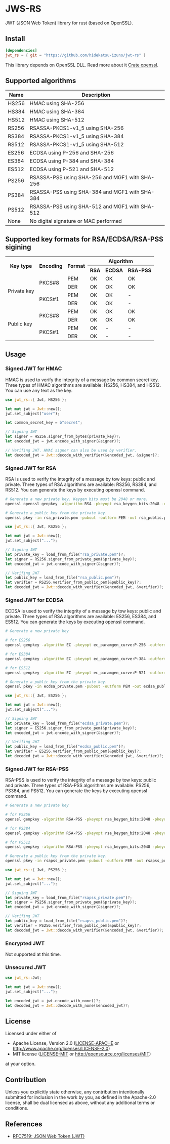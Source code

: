 # JWS-RS

JWT (JSON Web Token) library for rust (based on OpenSSL).

## Install

```toml
[dependencies]
jwt_rs = { git = "https://github.com/hidekatsu-izuno/jwt-rs" }
```

This library depends on OpenSSL DLL. Read more about it [Crate openssl](https://docs.rs/openssl/0.10.29/openssl/). 

## Supported algorithms

|Name |Description                                   |
|-----|----------------------------------------------|
|HS256|HMAC using SHA-256                            |
|HS384|HMAC using SHA-384                            |
|HS512|HMAC using SHA-512                            |
|RS256|RSASSA-PKCS1-v1_5 using SHA-256               |
|RS384|RSASSA-PKCS1-v1_5 using SHA-384               |
|RS512|RSASSA-PKCS1-v1_5 using SHA-512               |
|ES256|ECDSA using P-256 and SHA-256                 |
|ES384|ECDSA using P-384 and SHA-384                 |
|ES512|ECDSA using P-521 and SHA-512                 |
|PS256|RSASSA-PSS using SHA-256 and MGF1 with SHA-256|
|PS384|RSASSA-PSS using SHA-384 and MGF1 with SHA-384|
|PS512|RSASSA-PSS using SHA-512 and MGF1 with SHA-512|
|None |No digital signature or MAC performed         |

## Supported key formats for RSA/ECDSA/RSA-PSS sigining

<table>
<tr>
    <th rowspan="2">Key type</th>
    <th rowspan="2">Encoding</th>
    <th rowspan="2">Format</th>
    <th colspan="3">Algorithm</th>
</tr>
<tr>
    <th>RSA</th>
    <th>ECDSA</th>
    <th>RSA-PSS</th>
</tr>
<tr>
    <td rowspan="4">Private key</td>
    <td rowspan="2">PKCS#8</td>
    <td>PEM</td>
    <td>OK</td>
    <td>OK</td>
    <td>OK</td>
</tr>
<tr>
    <td>DER</td>
    <td>OK</td>
    <td>OK</td>
    <td>OK</td>
</tr>
<tr>
    <td rowspan="2">PKCS#1</td>
    <td>PEM</td>
    <td>OK</td>
    <td>OK</td>
    <td>-</td>
</tr>
<tr>
    <td>DER</td>
    <td>OK</td>
    <td>OK</td>
    <td>-</td>
</tr>
<tr>
    <td rowspan="4">Public key</td>
    <td rowspan="2">PKCS#8</td>
    <td>PEM</td>
    <td>OK</td>
    <td>OK</td>
    <td>OK</td>
</tr>
<tr>
    <td>DER</td>
    <td>OK</td>
    <td>OK</td>
    <td>OK</td>
</tr>
<tr>
    <td rowspan="2">PKCS#1</td>
    <td>PEM</td>
    <td>OK</td>
    <td>-</td>
    <td>-</td>
</tr>
<tr>
    <td>DER</td>
    <td>OK</td>
    <td>-</td>
    <td>-</td>
</tr>
</table>

## Usage

### Signed JWT for HMAC

HMAC is used to verify the integrity of a message by common secret key.
Three types of HMAC algorithms are available: HS256, HS384, and HS512.
You can use any text as the key.

```rust
use jwt_rs::{ Jwt, HS256 };

let mut jwt = Jwt::new();
jwt.set_subject("user");

let common_secret_key = b"secret";

// Signing JWT
let signer = HS256.signer_from_bytes(private_key)?;
let encoded_jwt = jwt.encode_with_signer(&signer)?;

// Verifing JWT. HMAC signer can also be used by verifier.
let decoded_jwt = Jwt::decode_with_verifier(&encoded_jwt, &signer)?;
```

### Signed JWT for RSA

RSA is used to verify the integrity of a message by tow keys: public and private.
Three types of RSA algorithms are available: RS256, RS384, and RS512.
You can generate the keys by executing openssl command.

```sh
# Generate a new private key. Keygen bits must be 2048 or more.
openssl openssl genpkey -algorithm RSA -pkeyopt rsa_keygen_bits:2048 -out rsa_private.pem

# Generate a public key from the private key.
openssl pkey -in rsa_private.pem -pubout -outform PEM -out rsa_public.pem
```

```rust
use jwt_rs::{ Jwt, RS256 };

let mut jwt = Jwt::new();
jwt.set_subject("...");

// Signing JWT
let private_key = load_from_file("rsa_private.pem")?;
let signer = RS256.signer_from_private_pem(&private_key)?;
let encoded_jwt = jwt.encode_with_signer(&signer)?;

// Verifing JWT
let public_key = load_from_file("rsa_public.pem")?;
let verifier = RS256.verifier_from_public_pem(&public_key)?;
let decoded_jwt = Jwt::decode_with_verifier(&encoded_jwt, &verifier)?;
```

### Signed JWT for ECDSA

ECDSA is used to verify the integrity of a message by tow keys: public and private.
Three types of RSA algorithms are available: ES256, ES384, and ES512.
You can generate the keys by executing openssl command.

```sh
# Generate a new private key

# for ES256
openssl genpkey -algorithm EC -pkeyopt ec_paramgen_curve:P-256 -outform PEM -out ecdsa_private.pem

# for ES384
openssl genpkey -algorithm EC -pkeyopt ec_paramgen_curve:P-384 -outform PEM -out ecdsa_private.pem

# for ES512
openssl genpkey -algorithm EC -pkeyopt ec_paramgen_curve:P-521 -outform PEM -out ecdsa_private.pem

# Generate a public key from the private key.
openssl pkey -in ecdsa_private.pem -pubout -outform PEM -out ecdsa_public.pem
```

```rust
use jwt_rs::{ Jwt, ES256 };

let mut jwt = Jwt::new();
jwt.set_subject("...");

// Signing JWT
let private_key = load_from_file("ecdsa_private.pem")?;
let signer = ES256.signer_from_private_pem(&private_key)?;
let encoded_jwt = jwt.encode_with_signer(&signer)?;

// Verifing JWT
let public_key = load_from_file("ecdsa_public.pem")?;
let verifier = ES256.verifier_from_public_pem(&public_key)?;
let decoded_jwt = Jwt::decode_with_verifier(&encoded_jwt, &verifier)?;
```

### Signed JWT for RSA-PSS

RSA-PSS is used to verify the integrity of a message by tow keys: public and private.
Three types of RSA-PSS algorithms are available: PS256, PS384, and PS512.
You can generate the keys by executing openssl command.

```sh
# Generate a new private key

# for PS256
openssl genpkey -algorithm RSA-PSS -pkeyopt rsa_keygen_bits:2048 -pkeyopt rsa_pss_keygen_md:sha256 -pkeyopt rsa_pss_keygen_mgf1_md:sha256 -out rsapss_private.pem

# for PS384
openssl genpkey -algorithm RSA-PSS -pkeyopt rsa_keygen_bits:2048 -pkeyopt rsa_pss_keygen_md:sha384 -pkeyopt rsa_pss_keygen_mgf1_md:sha384 -out rsapss_private.pem

# for PS512
openssl genpkey -algorithm RSA-PSS -pkeyopt rsa_keygen_bits:2048 -pkeyopt rsa_pss_keygen_md:sha512 -pkeyopt rsa_pss_keygen_mgf1_md:sha512 -out rsapss_private.pem

# Generate a public key from the private key.
openssl pkey -in rsapss_private.pem -pubout -outform PEM -out rsapss_public.pem
```

```rust
use jwt_rs::{ Jwt, PS256 };

let mut jwt = Jwt::new();
jwt.set_subject("...");

// Signing JWT
let private_key = load_from_file("rsapss_private.pem")?;
let signer = PS256.signer_from_private_pem(&private_key)?;
let encoded_jwt = jwt.encode_with_signer(&signer)?;

// Verifing JWT
let public_key = load_from_file("rsapss_public.pem")?;
let verifier = PS256.verifier_from_public_pem(&public_key)?;
let decoded_jwt = Jwt::decode_with_verifier(&encoded_jwt, &verifier)?;
```

### Encrypted JWT

Not supported at this time.

### Unsecured JWT

```rust
use jwt_rs::Jwt;

let mut jwt = Jwt::new();
jwt.set_subject("...");

let encoded_jwt = jwt.encode_with_none()?;
let decoded_jwt = Jwt::decode_with_none(&encoded_jwt)?;
```

## License

Licensed under either of

 * Apache License, Version 2.0
   ([LICENSE-APACHE](LICENSE-APACHE) or http://www.apache.org/licenses/LICENSE-2.0)
 * MIT license
   ([LICENSE-MIT](LICENSE-MIT) or http://opensource.org/licenses/MIT)

at your option.

## Contribution

Unless you explicitly state otherwise, any contribution intentionally submitted
for inclusion in the work by you, as defined in the Apache-2.0 license, shall be
dual licensed as above, without any additional terms or conditions.

## References

- [RFC7519: JSON Web Token (JWT)](https://tools.ietf.org/html/rfc7519)
